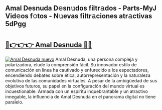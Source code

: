 ## Amal Desnuda D𝚎sn𝚞dos filtr𝚊dos - Parts-MyJ Vid𝚎os f𝚘tos - N𝚞evas filtr𝚊ciones atr𝚊ctivas 5dPgg

# <h2><a href="http://mb5r9f1.tromn.icu/?c=Amal+Desnuda">🔗👉👉👉 Amal Desnuda 🔗🔗</a></h2>

[![Amal Desnuda nuevo](https://i.imgur.com/pEAQMta.gif)](http://mb5r9f1.tromn.icu/?c=Amal+Desnuda)
Amal Desnuda, una persona compleja y polarizadora, elude la comprensión fácil. Su innovador estilo de comunicación en línea ha cautivado y enfurecido a los espectadores, encendiendo debates sobre ética, autorrepresentación y la naturaleza evolutiva de las comunidades virtuales. A pesar de la ambigüedad de sus objetivos futuros, su papel en la configuración del mundo virtual es incuestionable. Armada con un espíritu inquebrantable y un atractivo innegable, la influencia de Amal Desnuda en el panorama digital no tiene paralelo.
